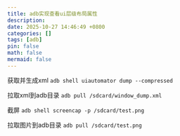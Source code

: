 ```yaml
---
title: adb实现查看ui层级布局属性
description: 
date: 2025-10-27 14:46:49 +0800
categories: []
tags: [adb]
pin: false
math: false
mermaid: false
---
```

获取并生成xml
`adb shell uiautomator dump --compressed`

拉取xml到adb目录
`adb pull /sdcard/window_dump.xml`

截屏
`adb shell screencap -p /sdcard/test.png`  

拉取图片到adb目录
`adb pull /sdcard/test.png`